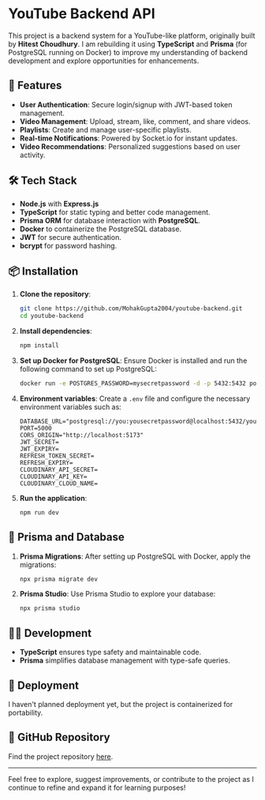 # YouTube Backend API

This project is a backend system for a YouTube-like platform, originally built by **Hitest Choudhury**. I am rebuilding it using **TypeScript** and **Prisma** (for PostgreSQL running on Docker) to improve my understanding of backend development and explore opportunities for enhancements.

## 🚀 Features

- **User Authentication**: Secure login/signup with JWT-based token management.
- **Video Management**: Upload, stream, like, comment, and share videos.
- **Playlists**: Create and manage user-specific playlists.
- **Real-time Notifications**: Powered by Socket.io for instant updates.
- **Video Recommendations**: Personalized suggestions based on user activity.

## 🛠️ Tech Stack

- **Node.js** with **Express.js**
- **TypeScript** for static typing and better code management.
- **Prisma ORM** for database interaction with **PostgreSQL**.
- **Docker** to containerize the PostgreSQL database.
- **JWT** for secure authentication.
- **bcrypt** for password hashing.

## 📦 Installation

1. **Clone the repository**:
    ```bash
    git clone https://github.com/MohakGupta2004/youtube-backend.git
    cd youtube-backend
    ```

2. **Install dependencies**:
    ```bash
    npm install
    ```

3. **Set up Docker for PostgreSQL**:
    Ensure Docker is installed and run the following command to set up PostgreSQL:
    ```bash
    docker run -e POSTGRES_PASSWORD=mysecretpassword -d -p 5432:5432 postgres
    ```

4. **Environment variables**:
    Create a `.env` file and configure the necessary environment variables such as:
    ```plaintext
    DATABASE_URL="postgresql://you:yousecretpassword@localhost:5432/youtube"
    PORT=5000
    CORS_ORIGIN="http://localhost:5173"
    JWT_SECRET=
    JWT_EXPIRY=
    REFRESH_TOKEN_SECRET=
    REFRESH_EXPIRY=
    CLOUDINARY_API_SECRET=
    CLOUDINARY_API_KEY=
    CLOUDINARY_CLOUD_NAME=
    ```

5. **Run the application**:
    ```bash
    npm run dev
    ```

## 🔧 Prisma and Database

1. **Prisma Migrations**: After setting up PostgreSQL with Docker, apply the migrations:
    ```bash
    npx prisma migrate dev
    ```

2. **Prisma Studio**: Use Prisma Studio to explore your database:
    ```bash
    npx prisma studio
    ```

## 🧑‍💻 Development

- **TypeScript** ensures type safety and maintainable code.
- **Prisma** simplifies database management with type-safe queries.

## 🚧 Deployment

I haven't planned deployment yet, but the project is containerized for portability.

## 🔗 GitHub Repository

Find the project repository [here](https://github.com/MohakGupta2004/youtube-backend.git).

--- 

Feel free to explore, suggest improvements, or contribute to the project as I continue to refine and expand it for learning purposes!

